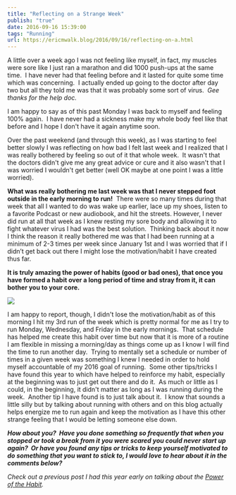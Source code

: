```yaml
---
title: "Reflecting on a Strange Week"
publish: "true"
date: 2016-09-16 15:39:00
tags: "Running"
url: https://ericmwalk.blog/2016/09/16/reflecting-on-a.html
---
```


A little over a week ago I was not feeling like myself, in fact, my muscles were sore like I just ran a marathon and did 1000 push-ups at the same time.  I have never had that feeling before and it lasted for quite some time which was concerning.  I actually ended up going to the doctor after day two but all they told me was that it was probably some sort of virus.  *Gee thanks for the help doc.*

I am happy to say as of this past Monday I was back to myself and feeling 100% again.  I have never had a sickness make my whole body feel like that before and I hope I don't have it again anytime soon.

Over the past weekend (and through this week), as I was starting to feel better slowly I was reflecting on how bad I felt last week and I realized that I was really bothered by feeling so out of it that whole week.  It wasn't that the doctors didn't give me any great advice or cure and it also wasn't that I was worried I wouldn't get better (well OK maybe at one point I was a little worried).

**What was really bothering me last week was that I never stepped foot outside in the early morning to run!**  There were so many times during that week that all I wanted to do was wake up earlier, lace up my shoes, listen to a favorite Podcast or new audiobook, and hit the streets. However, I never did run at all that week as I knew resting my sore body and allowing it to fight whatever virus I had was the best solution.  Thinking back about it now I think the reason it really bothered me was that I had been running at a minimum of 2-3 times per week since January 1st and I was worried that if I didn’t get back out there I might lose the motivation/habit I have created thus far.

**It is truly amazing the power of habits (good or bad ones), that once you have formed a habit over a long period of time and stray from it, it can bother you to your core.**

![](https://ericmwalk.blog/uploads/2021/500b973921.jpg)

I am happy to report, though, I didn't lose the motivation/habit as of this morning I hit my 3rd run of the week which is pretty normal for me as I try to run Monday, Wednesday, and Friday in the early mornings.  That schedule has helped me create this habit over time but now that it is more of a routine I am flexible in missing a morning/day as things come up as I know I will find the time to run another day.  Trying to mentally set a schedule or number of times in a given week was something I knew I needed in order to hold myself accountable of my 2016 goal of running.  Some other tips/tricks I have found this year to which have helped to reinforce my habit, especially at the beginning was to just get out there and do it.  As much or little as I could, in the beginning, it didn't matter as long as I was running during the week.  Another tip I have found is to just talk about it.  I know that sounds a little silly but by talking about running with others and on this blog actually helps energize me to run again and keep the motivation as I have this other strange feeling that I would be letting someone else down.

***How about you?  Have you done something so frequently that when you stopped or took a break from it you were scared you could never start up again?  Or have you found any tips or tricks to keep yourself motivated to do something that you want to stick to, I would love to hear about it in the comments below?***



*Check out a previous post I had this year early on talking about the <a href="https://ericmwalk.blog/2016/02/19/power-of-the.html">Power of the Habit</a>.*